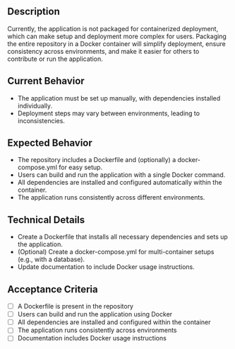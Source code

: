 ## Description

Currently, the application is not packaged for containerized deployment, which can make setup and deployment more complex for users. Packaging the entire repository in a Docker container will simplify deployment, ensure consistency across environments, and make it easier for others to contribute or run the application.

## Current Behavior

- The application must be set up manually, with dependencies installed individually.
- Deployment steps may vary between environments, leading to inconsistencies.

## Expected Behavior

- The repository includes a Dockerfile and (optionally) a docker-compose.yml for easy setup.
- Users can build and run the application with a single Docker command.
- All dependencies are installed and configured automatically within the container.
- The application runs consistently across different environments.

## Technical Details

- Create a Dockerfile that installs all necessary dependencies and sets up the application.
- (Optional) Create a docker-compose.yml for multi-container setups (e.g., with a database).
- Update documentation to include Docker usage instructions.

## Acceptance Criteria

- [ ] A Dockerfile is present in the repository
- [ ] Users can build and run the application using Docker
- [ ] All dependencies are installed and configured within the container
- [ ] The application runs consistently across environments
- [ ] Documentation includes Docker usage instructions